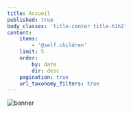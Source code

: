 ```yaml
---
title: Accueil
published: true
body_classes: 'title-center title-h1h2'
content:
    items:
        - '@self.children'
    limit: 5
    order:
        by: date
        dir: desc
    pagination: true
    url_taxonomy_filters: true
---
```


![banner](https://download.tuxfamily.org/passionlinux/site/linux-world-map-second-colored.png)
